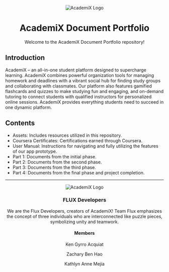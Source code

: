 <p align="center">
  <img src="https://github.com/kthymia/CS152-Portfolio/assets/160714262/4a0c41e8-c65e-4c2e-8693-5b7720d087cc" alt="AcademiX Logo" />
</p>

<h1 align="center">AcademiX Document Portfolio</h1>

<p align="center">Welcome to the AcademiX Document Portfolio repository!</p>

## Introduction
AcademiX – an all-in-one student platform designed to supercharge learning. AcademiX combines powerful organization tools for managing homework and deadlines with a vibrant social hub for finding study groups and collaborating with classmates. Our platform also features gamified flashcards and quizzes to make studying fun and engaging, and on-demand tutoring to connect students with qualified instructors for personalized online sessions. AcademiX provides everything students need to succeed in one dynamic platform.

## Contents
- Assets: Includes resources utilized in this repository.
- Coursera Certificates: Certifications earned through Coursera.
- User Manual: Instructions for navigating and fully utilizing the features of our app prototype.
- Part 1: Documents from the initial phase.
- Part 2: Documents from the second phase.
- Part 3: Documents from the third phase.
- Part 4: Documents from the final phase and project completion.

---
  
<p align="center">
  <img src="https://github.com/kthymia/CS152-Portfolio/assets/160714262/e6123f20-9767-4c1e-921f-65b7e926a5a3" alt="AcademiX Logo" />
</p>
<h3 align="center">FLUX Developers</h3>
<p align="center">We are the Flux Developers, creators of AcademiX! Team Flux emphasizes the concept of three individuals who are 
  interconnected like puzzle pieces, symbolizing unity and teamwork.</p>

<h4 align="center">Members</h4>
<p align="center">Ken Gyrro Acquiat</p>
<p align="center">Zachary Ben Hao</p>
<p align="center">Kathlyn Anne Mejia</p>
